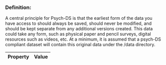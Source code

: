 ### Definition:

A central principle for Psych-DS is that the earliest form of the data you have access to should always be saved, 
should never be modified, and should be kept separate from any additional versions created. This data could take any form,
such as physical paper and pencil surveys, digital resources such as videos, etc. At a minimum, it is assumed that a psych-DS
compliant dataset will contain this original data under the /data directory.


| Property | Value |
|----------|--------|
